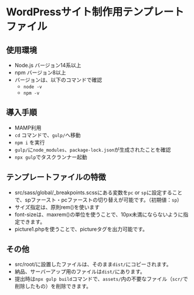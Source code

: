 # WordPressサイト制作用テンプレートファイル

## 使用環境
- Node.js バージョン14系以上
- npm バージョン8以上
- バージョンは、以下のコマンドで確認
  - `node -v`
  - `npm -v`


## 導入手順
- MAMP利用
- `cd` コマンドで、`gulp/`へ移動
- `npm i` を実行
- `gulp/`に`node_modules`、`package-lock.json`が生成されたことを確認
- `npx gulp`でタスクランナー起動
 
## テンプレートファイルの特徴
  - src/sass/global/_breakpoints.scssにある変数を`pc` or `sp`に設定することで、spファースト・pcファーストの切り替えが可能です。（初期値：`sp`）
  - サイズ指定は、原則rem()を使います
  - font-sizeは、maxrem()の単位を使うことで、10px未満にならないように指定できます。
  - picture1.phpを使うことで、pictureタグを出力可能です。
  
## その他
- src/root/に設置したファイルは、そのまま`dist/`にコピーされます。
- 納品、サーバーアップ用のファイルは`dist/`にあります。
- 提出時は`npx gulp build`コマンドで、`assets/`内の不要なファイル（`scr/`で削除したもの）を削除できます。
